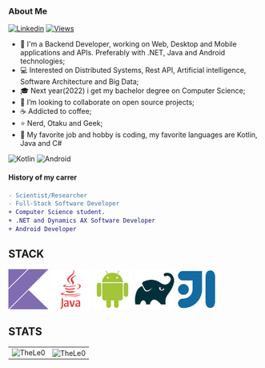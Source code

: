 ### About Me

[![Linkedin](https://img.shields.io/badge/linked-in-369?style=flat-square&logo=linkedin&logoColor=white&color=blue)](https://www.linkedin.com/in/leonardo-tosin-b57406112/)
[![Views](https://hits.seeyoufarm.com/api/count/incr/badge.svg?url=https%3A%2F%2Fgithub.com%2FTheLe0&count_bg=%23820296&title_bg=%23555555&icon=&icon_color=%23E7E7E7&title=views&edge_flat=false)](https://hits.seeyoufarm.com)

- 🔭  I'm a Backend Developer, working on Web, Desktop and Mobile applications and APIs. Preferably with .NET, Java and Android technologies;
- 💻  Interested on Distributed Systems, Rest API, Artificial intelligence, Software Architecture and Big Data;
- 🎓  Next year(2022) i get my bachelor degree on Computer Science;
- 👯  I’m looking to collaborate on open source projects;
- ☕  Addicted to coffee;
- ⭐  Nerd, Otaku and Geek;
- 🔨  My favorite job and hobby is coding, my favorite languages are Kotlin, Java and C#

![Kotlin](https://img.shields.io/badge/-Kotlin-0095d5?style=for-the-badge&logo=kotlin&logoColor=fff)
![Android](https://img.shields.io/badge/-Android-00c717?style=for-the-badge&logo=android&logoColor=fff)

#### History of my carrer
```diff
- Scientist/Researcher
- Full-Stack Software Developer
+ Computer Science student.
+ .NET and Dynamics AX Software Developer
+ Android Developer
```

## STACK


  <img src="https://raw.githubusercontent.com/devicons/devicon/d00d0969292a6569d45b06d3f350f463a0107b0d/icons/kotlin/kotlin-plain.svg" alt="csharp" width="80" height="80" title="Kotlin"/>
  <img src="https://raw.githubusercontent.com/devicons/devicon/d00d0969292a6569d45b06d3f350f463a0107b0d/icons/java/java-plain-wordmark.svg" alt="csharp" width="80" height="80" title="Java"/>
   <img src="https://raw.githubusercontent.com/devicons/devicon/d00d0969292a6569d45b06d3f350f463a0107b0d/icons/android/android-plain.svg" alt="csharp" width="80" height="80" title="Android"/>
   <img src="https://raw.githubusercontent.com/devicons/devicon/d00d0969292a6569d45b06d3f350f463a0107b0d/icons/gradle/gradle-plain.svg" alt="csharp" width="80" height="80" title="Gradle"/>
   <img src="https://raw.githubusercontent.com/devicons/devicon/d00d0969292a6569d45b06d3f350f463a0107b0d/icons/intellij/intellij-plain.svg" alt="csharp" width="80" height="80" title="Intellij"/> 
  
  
  ## STATS
  
  <center>
  
<table>
  <tr>
      <td><img align="left" src="https://github-readme-stats.vercel.app/api/top-langs/?username=TheLe0&show_icons=true&theme=onedark&locale=en&layout=compact" alt="TheLe0" /></td>
      <td><img align="center" src="https://github-readme-stats.vercel.app/api?username=TheLe0&show_icons=true&theme=onedark&locale=en" alt="TheLe0" /></td>
  </tr>  
</table>
</center>
